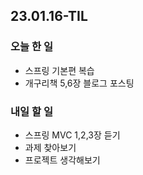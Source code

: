 ## 23.01.16-TIL

### 오늘 한 일
- 스프링 기본편 복습
- 개구리책 5,6장 블로그 포스팅

### 내일 할 일
- 스프링 MVC 1,2,3장 듣기 
- 과제 찾아보기
- 프로젝트 생각해보기
